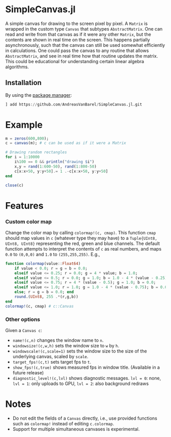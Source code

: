 # SimpleCanvas.jl
A simple canvas for drawing to the screen pixel by pixel. A `Matrix` is wrapped in the custom type `Canvas` that subtypes `AbstractMatrix`. 
One can read and write from that canvas as if it were any other `Matrix`, but the contents are shown in real time on the screen. 
This happens partially asynchronously, such that the canvas can still be used somewhat efficiently in calculations.
One could pass the canvas to any routine that allows `AbstractMatrix`, and see in real time how that routine updates the matrix. 
This could be educational for understanding certain linear algebra algorithms. 

## Installation

By using the [package manager](https://julialang.github.io/Pkg.jl/v1/getting-started/):

```julia
] add https://github.com/AndreasVanBarel/SimpleCanvas.jl.git
```

# Example

```julia
m = zeros(600,800);
c = canvas(m); # c can be used as if it were a Matrix

# Drawing random rectangles
for i = 1:10000
    i%100 == 0 && println("drawing $i")
    x,y = rand(1:600-50), rand(1:800-50)
    c[x:x+50, y:y+50].= 1 .-c[x:x+50, y:y+50]
end

close(c)
```

# Features 

### Custom color map

Change the color map by calling `colormap!(c, cmap)`. This function `cmap` should map values in `c` (whatever type they may have) to a `Tuple{UInt8, UInt8, UInt8}` representing the red, green and blue channels. The default function attempts to interpret the contents of `c` as real numbers, and maps `0.0` to `(0,0,0)` and `1.0` to `(255,255,255)`. E.g.,

```julia
function colormap(value::Float64)
    if value < 0.0; r = g = b = 0.0;
    elseif value <= 0.25; r = 0.0; g = 4 * value; b = 1.0; 
    elseif value <= 0.5; r = 0.0; g = 1.0; b = 1.0 - 4 * (value - 0.25); 
    elseif value <= 0.75; r = 4 * (value - 0.5); g = 1.0; b = 0.0;
    elseif value <= 1.0; r = 1.0; g = 1.0 - 4 * (value - 0.75); b = 0.0;
    else; r = g = b = 0.0; end
    round.(UInt8, 255 .*(r,g,b))
end
colormap!(c, cmap) # c::Canvas
```

### Other options

Given a `Canvas c`:
 - `name!(c,n)` changes the window name to `n`.
 - `windowsize!(c,w,h)` sets the window size to `w` by `h`.
 - `windowscale!(c,scale=1)` sets the window size to the size of the underlying canvas, scaled by `scale`.
 - `target_fps!(c,t)` sets target fps to `t`.
 - `show_fps!(c,true)` shows measured fps in window title. (Available in a future release)
 - `diagnostic_level!(c,lvl)` shows diagnostic messages. `lvl = 0`: none, `lvl = 1`: only uploads to GPU, `lvl = 2`: also background redraws 

# Notes

- Do not edit the fields of a `Canvas` directly, i.e., use provided functions such as `colormap!` instead of editing `c.colormap`.
- Support for multiple simultaneous canvases is experimental.


